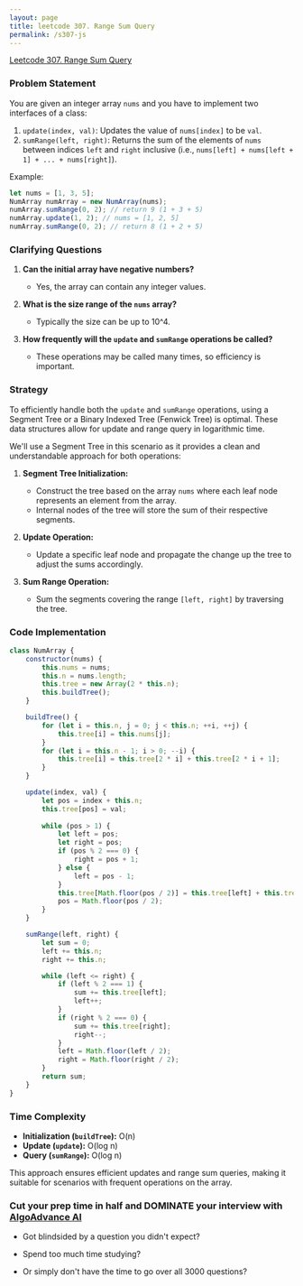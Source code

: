 ```yaml
---
layout: page
title: leetcode 307. Range Sum Query 
permalink: /s307-js
---
```

[Leetcode 307. Range Sum Query ](https://algoadvance.github.io/algoadvance/l307)
### Problem Statement

You are given an integer array `nums` and you have to implement two interfaces of a class:

1. `update(index, val)`: Updates the value of `nums[index]` to be `val`.
2. `sumRange(left, right)`: Returns the sum of the elements of `nums` between indices `left` and `right` inclusive (i.e., `nums[left] + nums[left + 1] + ... + nums[right]`).

Example:
```javascript
let nums = [1, 3, 5];
NumArray numArray = new NumArray(nums);
numArray.sumRange(0, 2); // return 9 (1 + 3 + 5)
numArray.update(1, 2); // nums = [1, 2, 5]
numArray.sumRange(0, 2); // return 8 (1 + 2 + 5)
```

### Clarifying Questions

1. **Can the initial array have negative numbers?**
    - Yes, the array can contain any integer values.
    
2. **What is the size range of the `nums` array?**
    - Typically the size can be up to 10^4.

3. **How frequently will the `update` and `sumRange` operations be called?**
    - These operations may be called many times, so efficiency is important.
   
### Strategy

To efficiently handle both the `update` and `sumRange` operations, using a Segment Tree or a Binary Indexed Tree (Fenwick Tree) is optimal. These data structures allow for update and range query in logarithmic time.

We'll use a Segment Tree in this scenario as it provides a clean and understandable approach for both operations:

1. **Segment Tree Initialization:**
    - Construct the tree based on the array `nums` where each leaf node represents an element from the array.
    - Internal nodes of the tree will store the sum of their respective segments.

2. **Update Operation:**
    - Update a specific leaf node and propagate the change up the tree to adjust the sums accordingly.

3. **Sum Range Operation:**
    - Sum the segments covering the range `[left, right]` by traversing the tree.

### Code Implementation

```javascript
class NumArray {
    constructor(nums) {
        this.nums = nums;
        this.n = nums.length;
        this.tree = new Array(2 * this.n);
        this.buildTree();
    }

    buildTree() {
        for (let i = this.n, j = 0; j < this.n; ++i, ++j) {
            this.tree[i] = this.nums[j];
        }
        for (let i = this.n - 1; i > 0; --i) {
            this.tree[i] = this.tree[2 * i] + this.tree[2 * i + 1];
        }
    }

    update(index, val) {
        let pos = index + this.n;
        this.tree[pos] = val;
        
        while (pos > 1) {
            let left = pos;
            let right = pos;
            if (pos % 2 === 0) {
                right = pos + 1;
            } else {
                left = pos - 1;
            }
            this.tree[Math.floor(pos / 2)] = this.tree[left] + this.tree[right];
            pos = Math.floor(pos / 2);
        }
    }

    sumRange(left, right) {
        let sum = 0;
        left += this.n;
        right += this.n;

        while (left <= right) {
            if (left % 2 === 1) {
                sum += this.tree[left];
                left++;
            }
            if (right % 2 === 0) {
                sum += this.tree[right];
                right--;
            }
            left = Math.floor(left / 2);
            right = Math.floor(right / 2);
        }
        return sum;
    }
}
```

### Time Complexity

- **Initialization (`buildTree`):** O(n)
- **Update (`update`):** O(log n)
- **Query (`sumRange`):** O(log n)

This approach ensures efficient updates and range sum queries, making it suitable for scenarios with frequent operations on the array.


### Cut your prep time in half and DOMINATE your interview with [AlgoAdvance AI](https://algoAdvance.com)

- Got blindsided by a question you didn't expect?

- Spend too much time studying?

- Or simply don't have the time to go over all 3000 questions?

